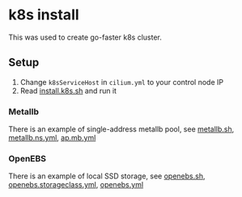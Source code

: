 # k8s install

This was used to create go-faster k8s cluster.

## Setup

1. Change `k8sServiceHost` in `cilium.yml` to your control node IP
2. Read [install.k8s.sh](install.k8s.sh) and run it

### Metallb

There is an example of single-address metallb pool, see [metallb.sh](metallb.sh), [metallb.ns.yml](metallb.ns.yml), [ap.mb.yml](ap.mb.yml)

### OpenEBS

There is an example of local SSD storage, see [openebs.sh](openebs.sh), [openebs.storageclass.yml](openebs.storageclass.yml), [openebs.yml](openebs.yml)